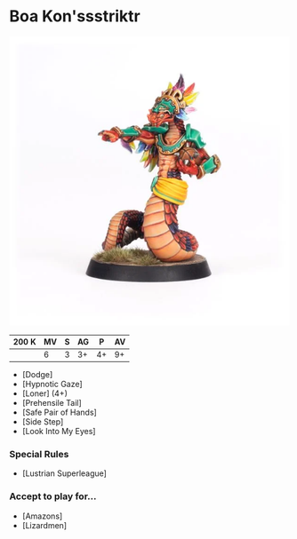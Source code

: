 # Boa Kon'ssstriktr

![](../media/starplayers/BBBoaKonssstriktrLead.webp)

| 200 K  | MV | S | AG | P | AV |
| --- | --- | --- | --- | --- | --- |
| | 6 | 3 | 3+ | 4+ | 9+ |

* [Dodge]
* [Hypnotic Gaze]
* [Loner] (4+)
* [Prehensile Tail]
* [Safe Pair of Hands]
* [Side Step]
* [Look Into My Eyes]

### Special Rules
* [Lustrian Superleague]

### Accept to play for...
* [Amazons]
* [Lizardmen]
